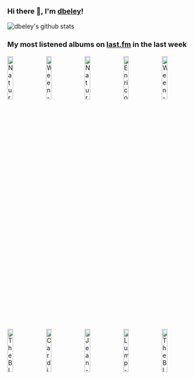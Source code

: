 ### Hi there 👋, I'm [dbeley](https://dbeley.ovh/en)!

![dbeley's github stats](https://github-readme-stats.vercel.app/api?username=dbeley)

### My most listened albums on [last.fm](https://www.last.fm/user/d_beley) in the last week

[<img src='https://lastfm.freetls.fastly.net/i/u/300x300/1cd94d8f180b51b7cf9fe7831bf2b03b.png' width='16%' height='16%' alt='Natural Snow Buildings - The Winter Ray'>](https://www.last.fm/music/natural%2bsnow%2bbuildings/the%2bwinter%2bray)&nbsp;
[<img src='https://lastfm.freetls.fastly.net/i/u/300x300/adf9b04c01c346b5b866a63c7a281d9b.png' width='16%' height='16%' alt='Ween - Quebec'>](https://www.last.fm/music/ween/quebec)&nbsp;
[<img src='https://lastfm.freetls.fastly.net/i/u/300x300/dcefa4c5b154c17e5225d4dd8737298c.png' width='16%' height='16%' alt='Natural Snow Buildings - The Dance of the Moon and the Sun'>](https://www.last.fm/music/natural%2bsnow%2bbuildings/the%2bdance%2bof%2bthe%2bmoon%2band%2bthe%2bsun)&nbsp;
[<img src='https://lastfm.freetls.fastly.net/i/u/300x300/a5bb1d7413c94f1a7381a2e6de37918b.jpg' width='16%' height='16%' alt='Enrico Pieranunzi - Nausicaa'>](https://www.last.fm/music/enrico%2bpieranunzi/nausicaa)&nbsp;
[<img src='https://lastfm.freetls.fastly.net/i/u/300x300/bec4e9abf7ba4adba5c878402a64096b.png' width='16%' height='16%' alt='Ween - Chocolate & Cheese'>](https://www.last.fm/music/ween/chocolate%2b%2526%2bcheese)&nbsp;
<br>
[<img src='https://lastfm.freetls.fastly.net/i/u/300x300/98008b3a8f2c483d9fedaafcb1ca5c96.png' width='16%' height='16%' alt='The Black Keys - Brothers'>](https://www.last.fm/music/the%2bblack%2bkeys/brothers)&nbsp;
[<img src='https://lastfm.freetls.fastly.net/i/u/300x300/9c4139ac1ccfc241259b22bb13792323.jpg' width='16%' height='16%' alt='Cardiacs - Sing to God'>](https://www.last.fm/music/cardiacs/sing%2bto%2bgod)&nbsp;
[<img src='https://lastfm.freetls.fastly.net/i/u/300x300/411258e769a41a2ada249dc8f6259068.jpg' width='16%' height='16%' alt='Jean-Jacques Goldman - Non homologué'>](https://www.last.fm/music/jean-jacques%2bgoldman/non%2bhomologu%25c3%25a9)&nbsp;
[<img src='https://lastfm.freetls.fastly.net/i/u/300x300/7fccd522cd0193c112ce843c1da86b7b.jpg' width='16%' height='16%' alt='Lump - Animal'>](https://www.last.fm/music/lump/animal)&nbsp;
[<img src='https://lastfm.freetls.fastly.net/i/u/300x300/99052cb9c4304f33a104995426c52db8.png' width='16%' height='16%' alt='The Black Keys - El Camino'>](https://www.last.fm/music/the%2bblack%2bkeys/el%2bcamino)&nbsp;
<br>
